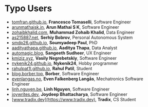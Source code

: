 # Typo Users

- [tomfran.github.io](https://tomfran.github.io), **Francesco Tomaselli**, Software Engineer
- [arunmathaisk.in](https://arunmathaisk.in), **Arun Mathai S K**, Software Engineer
- [zohaibkhalid.com](https://zohaibkhalid.com), **Muhammad Zohaib Khalid**, Data Engineer
- [as215887.net](https://as215887.net), **Serhiy Bobrov**, Personal Autonomous System
- [smdp26.github.io](https://smdp26.github.io), **Soumyadeep Paul**, PhD
- [aadityathapa.github.io](https://aadityathapa.github.io), **Aaditya Thapa**, Data Analyst
- [automagic.blog](https://automagic.blog), **Sangeeth Sudheer**, UX Engineer
- [kmiziz.xyz](https://kmiziz.xyz), **Vasily Negrebetskiy**, Software Engineer
- [nykenik24.github.io](https://nykenik24.github.io), **Nykenik24**, Hobby programmer
- [rahulpat1l.github.io](https://rahulpat1l.github.io), **Rahul Patil**, Student
- [blog.borber.top](https://blog.borber.top), **Borber**, Software Engineer
- [evenlangas.no](https://evenlangas.no), **Even Falkenberg Langås**, Mechatronics Software Engineer
- [linh.nguyen.be](https://linh.nguyen.be), **Linh Nguyen**, Software Engineer
- [joywrites.dev](https://joywrites.dev), **Joydeep Bhattacharya**, Software Engineer
- [www.tradix.dev](https://www.tradix.dev), **Tradix**, CS Student
